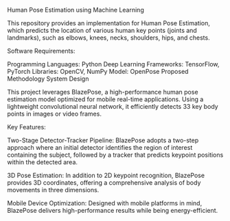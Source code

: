 Human Pose Estimation using Machine Learning

This repository provides an implementation for Human Pose Estimation, which predicts the location of various human key points (joints and landmarks), such as elbows, knees, necks, shoulders, hips, and chests.

Software Requirements:

Programming Languages: Python
Deep Learning Frameworks: TensorFlow, PyTorch
Libraries: OpenCV, NumPy
Model: OpenPose
Proposed Methodology
System Design

This project leverages BlazePose, a high-performance human pose estimation model optimized for mobile real-time applications. Using a lightweight convolutional neural network, it efficiently detects 33 key body points in images or video frames.

Key Features:

Two-Stage Detector-Tracker Pipeline:
BlazePose adopts a two-step approach where an initial detector identifies the region of interest containing the subject, followed by a tracker that predicts keypoint positions within the detected area.

3D Pose Estimation:
In addition to 2D keypoint recognition, BlazePose provides 3D coordinates, offering a comprehensive analysis of body movements in three dimensions.

Mobile Device Optimization:
Designed with mobile platforms in mind, BlazePose delivers high-performance results while being energy-efficient.



